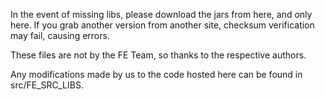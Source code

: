 In the event of missing libs, please download the jars from here, and only here. If you grab another version from another site, checksum verification may fail, causing errors.

These files are not by the FE Team, so thanks to the respective authors.

Any modifications made by us to the code hosted here can be found in src/FE_SRC_LIBS.
